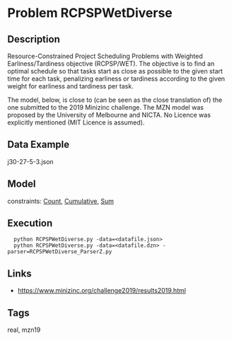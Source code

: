 # Problem RCPSPWetDiverse
## Description
Resource-Constrained Project Scheduling Problems with Weighted Earliness/Tardiness objective (RCPSP/WET).
The objective is to find an optimal schedule so that tasks start as close as possible to the given start time for each task,
penalizing earliness or tardiness according to the given weight for earliness and tardiness per task.

The model, below, is close to (can be seen as the close translation of) the one submitted to the 2019 Minizinc challenge.
The MZN model was proposed by the University of Melbourne and NICTA.
No Licence was explicitly mentioned (MIT Licence is assumed).

## Data Example
  j30-27-5-3.json

## Model
  constraints: [Count](http://pycsp.org/documentation/constraints/Count), [Cumulative](http://pycsp.org/documentation/constraints/Cumulative), [Sum](http://pycsp.org/documentation/constraints/Sum)

## Execution
```
  python RCPSPWetDiverse.py -data=<datafile.json>
  python RCPSPWetDiverse.py -data=<datafile.dzn> -parser=RCPSPWetDiverse_ParserZ.py
```

## Links
  - https://www.minizinc.org/challenge2019/results2019.html

## Tags
  real, mzn19

